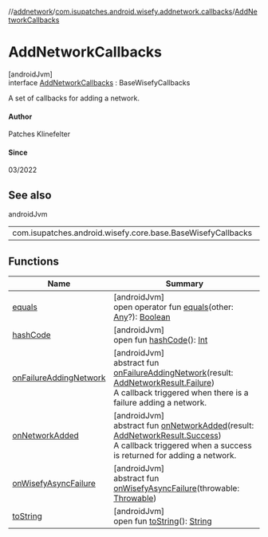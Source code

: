 //[addnetwork](../../../index.md)/[com.isupatches.android.wisefy.addnetwork.callbacks](../index.md)/[AddNetworkCallbacks](index.md)

# AddNetworkCallbacks

[androidJvm]\
interface [AddNetworkCallbacks](index.md) : BaseWisefyCallbacks

A set of callbacks for adding a network.

#### Author

Patches Klinefelter

#### Since

03/2022

## See also

androidJvm

| | |
|---|---|
| com.isupatches.android.wisefy.core.base.BaseWisefyCallbacks |  |

## Functions

| Name | Summary |
|---|---|
| [equals](../../com.isupatches.android.wisefy.addnetwork.entities/-add-w-p-a3-network-request/-android30-or-above/index.md#585090901%2FFunctions%2F-271260435) | [androidJvm]<br>open operator fun [equals](../../com.isupatches.android.wisefy.addnetwork.entities/-add-w-p-a3-network-request/-android30-or-above/index.md#585090901%2FFunctions%2F-271260435)(other: [Any](https://kotlinlang.org/api/latest/jvm/stdlib/kotlin/-any/index.html)?): [Boolean](https://kotlinlang.org/api/latest/jvm/stdlib/kotlin/-boolean/index.html) |
| [hashCode](../../com.isupatches.android.wisefy.addnetwork.entities/-add-w-p-a3-network-request/-android30-or-above/index.md#1794629105%2FFunctions%2F-271260435) | [androidJvm]<br>open fun [hashCode](../../com.isupatches.android.wisefy.addnetwork.entities/-add-w-p-a3-network-request/-android30-or-above/index.md#1794629105%2FFunctions%2F-271260435)(): [Int](https://kotlinlang.org/api/latest/jvm/stdlib/kotlin/-int/index.html) |
| [onFailureAddingNetwork](on-failure-adding-network.md) | [androidJvm]<br>abstract fun [onFailureAddingNetwork](on-failure-adding-network.md)(result: [AddNetworkResult.Failure](../../com.isupatches.android.wisefy.addnetwork.entities/-add-network-result/-failure/index.md))<br>A callback triggered when there is a failure adding a network. |
| [onNetworkAdded](on-network-added.md) | [androidJvm]<br>abstract fun [onNetworkAdded](on-network-added.md)(result: [AddNetworkResult.Success](../../com.isupatches.android.wisefy.addnetwork.entities/-add-network-result/-success/index.md))<br>A callback triggered when a success is returned for adding a network. |
| [onWisefyAsyncFailure](index.md#823639724%2FFunctions%2F-271260435) | [androidJvm]<br>abstract fun [onWisefyAsyncFailure](index.md#823639724%2FFunctions%2F-271260435)(throwable: [Throwable](https://kotlinlang.org/api/latest/jvm/stdlib/kotlin/-throwable/index.html)) |
| [toString](../../com.isupatches.android.wisefy.addnetwork.entities/-add-w-p-a3-network-request/-android30-or-above/index.md#1616463040%2FFunctions%2F-271260435) | [androidJvm]<br>open fun [toString](../../com.isupatches.android.wisefy.addnetwork.entities/-add-w-p-a3-network-request/-android30-or-above/index.md#1616463040%2FFunctions%2F-271260435)(): [String](https://kotlinlang.org/api/latest/jvm/stdlib/kotlin/-string/index.html) |
